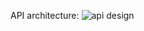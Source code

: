 API architecture:
![api design](https://github.com/user-attachments/assets/060d0c2a-d497-489d-a542-f45ad14497e3)
